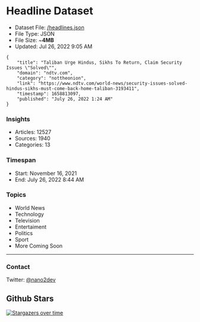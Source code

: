 # Headline Dataset

- Dataset File: [/headlines.json](https://raw.githubusercontent.com/fwd/news/master/headlines.json) 
- File Type: JSON
- File Size: ~**4MB**
- Updated: Jul 26, 2022 9:05 AM

```
{
    "title": "Taliban Urge Hindus, Sikhs To Return, Claim Security Issues \"Solved\"",
    "domain": "ndtv.com",
    "category": "nottheonion",
    "link": "https://www.ndtv.com/world-news/security-issues-solved-hindus-sikhs-must-come-back-home-taliban-3193411",
    "timestamp": 1658813097,
    "published": "July 26, 2022 1:24 AM"
}
```

### Insights

- Articles: 12527
- Sources: 1940
- Categories: 13

### Timespan

- Start: November 16, 2021
- End: July 26, 2022 8:44 AM

### Topics

- World News
- Technology
- Television
- Entertaiment
- Politics
- Sport
- More Coming Soon

---

### Contact 

Twitter: [@nano2dev](https://twitter.com/nano2dev)

## Github Stars

[![Stargazers over time](https://starchart.cc/fwd/news.svg)](https://starchart.cc/fwd/news)
	